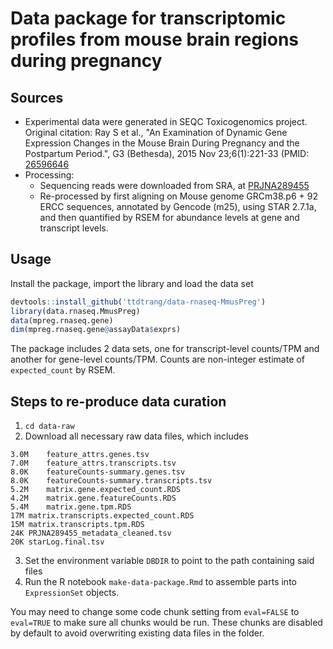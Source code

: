 # Data package for transcriptomic profiles from mouse brain regions during pregnancy

## Sources

  * Experimental data were generated in SEQC Toxicogenomics project. Original citation: Ray S et al., "An Examination of Dynamic Gene Expression Changes in the Mouse Brain During Pregnancy and the Postpartum Period.", G3 (Bethesda), 2015 Nov 23;6(1):221-33 (PMID: [26596646](https://www.ncbi.nlm.nih.gov/pubmed/26596646)
  * Processing:
    * Sequencing reads were downloaded from SRA, at [PRJNA289455](https://www.ncbi.nlm.nih.gov/bioproject/?term=PRJNA289455)
    * Re-processed by first aligning on Mouse genome GRCm38.p6 + 92 ERCC sequences, annotated by Gencode (m25), using STAR 2.7.1a, and then quantified by RSEM for abundance levels at gene and transcript levels.
  
## Usage

Install the package, import the library and load the data set

```R
devtools::install_github('ttdtrang/data-rnaseq-MmusPreg')
library(data.rnaseq.MmusPreg)
data(mpreg.rnaseq.gene)
dim(mpreg.rnaseq.gene@assayData$exprs)
```

The package includes 2 data sets, one for transcript-level counts/TPM and another for gene-level counts/TPM. Counts are non-integer estimate of `expected_count` by RSEM.

## Steps to re-produce data curation

1. `cd data-raw`
2. Download all necessary raw data files, which includes
```
3.0M	feature_attrs.genes.tsv
7.0M	feature_attrs.transcripts.tsv
8.0K	featureCounts-summary.genes.tsv
8.0K	featureCounts-summary.transcripts.tsv
5.2M	matrix.gene.expected_count.RDS
4.2M	matrix.gene.featureCounts.RDS
5.4M	matrix.gene.tpm.RDS
17M	matrix.transcripts.expected_count.RDS
15M	matrix.transcripts.tpm.RDS
24K	PRJNA289455_metadata_cleaned.tsv
20K	starLog.final.tsv
```
3. Set the environment variable `DBDIR` to point to the path containing said files
4. Run the R notebook `make-data-package.Rmd` to assemble parts into `ExpressionSet` objects.

You may need to change some code chunk setting from `eval=FALSE` to `eval=TRUE` to make sure all chunks would be run. These chunks are disabled by default to avoid overwriting existing data files in the folder.
